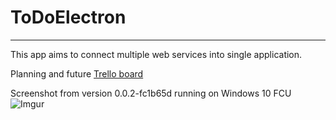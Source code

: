 # ToDoElectron

----------
This app aims to connect multiple web services into single application.

Planning and future
[Trello board](https://trello.com/b/vMBelBUv/todoelectron)

Screenshot from version 0.0.2-fc1b65d running on Windows 10 FCU
![Imgur](https://i.imgur.com/rsavayd.png)
